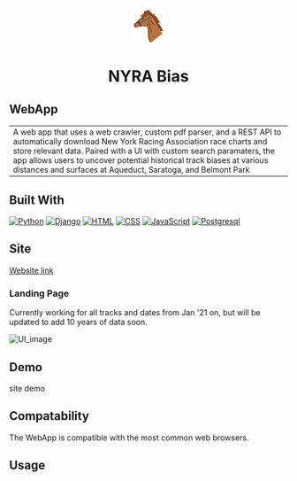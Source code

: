 <div style="text-align:center;">
  <img src="docs/_media/horse_icon.png" alt="Saratoga Oval">
</div>

<h1 style="text-align:center;">NYRA Bias</h1>

## WebApp
<table>
<tr>
<td>
  A web app that uses a web crawler, custom pdf parser, and a REST API to automatically download New York Racing Association race charts and store relevant data.  Paired with a UI with custom search paramaters, the app allows users to uncover potential historical track biases at various distances and surfaces at Aqueduct, Saratoga, and Belmont Park
</td>
</tr>
</table>

## Built With

[![Python][Python.io]][Python-url] [![Django][Django.io]][Django-url]
[![HTML][HTML5.io]][HTML5-url] [![CSS][CSS.io]][CSS-url]
[![JavaScript][JavaScript.io]][JavaScript-url]
[![Postgresql][Postgresql.io]][Postgresql-url]


## Site
[Website link](https://nyra-bias.onrender.com/)

### Landing Page
Currently working for all tracks and dates from Jan '21 on, but will be updated to add 10 years of data soon.

<img src="docs/_media/NYRA_UI_image.png" alt="UI_image">


## Demo
site demo


<!-- ### Example Equibase Chart
<img src='docs/_media/example_chart.png' alt="Equibase Chart"> -->


## Compatability
The WebApp is compatible with the most common web browsers.


## Usage


<!-- MARKDOWN LINKS & IMAGES -->
[Python-url]: https://www.python.org/
[Python.io]: https://img.shields.io/badge/Python-14354C?style=for-the-badge&logo=python&logoColor=white
[Django-url]: https://www.djangoproject.com/
[Django.io]: https://img.shields.io/badge/Django-092E20?style=for-the-badge&logo=django&logoColor=white
[HTML5-url]: https://developer.mozilla.org
[HTML5.io]: https://img.shields.io/badge/HTML5-E34F26?style=for-the-badge&logo=html5&logoColor=white
[CSS-url]: https://developer.mozilla.org
[CSS.io]: https://img.shields.io/badge/CSS3-1572B6?style=for-the-badge&logo=css3&logoColor=white
[JavaScript-url]: https://www.javascript.com/
[JavaScript.io]: https://img.shields.io/badge/JavaScript-323330?style=for-the-badge&logo=javascript&logoColor=F7DF1E
[Postgresql-url]: https://www.postgresql.org/
[Postgresql.io]: https://img.shields.io/badge/PostgreSQL-316192?style=for-the-badge&logo=postgresql&logoColor=white
